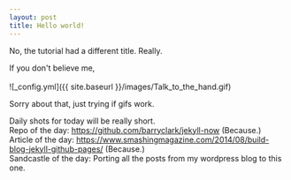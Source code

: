 ```yaml
---
layout: post
title: Hello world!
---
```


No, the tutorial had a different title. Really.  

If you don't believe me,<br><br> 
![_config.yml]({{ site.baseurl }}/images/Talk_to_the_hand.gif)

Sorry about that, just trying if gifs work.  
 
Daily shots for today will be really short.<br>
Repo of the day: https://github.com/barryclark/jekyll-now (Because.)<br>
Article of the day: https://www.smashingmagazine.com/2014/08/build-blog-jekyll-github-pages/ (Because.)<br>
Sandcastle of the day: Porting all the posts from my wordpress blog to this one.<br>
